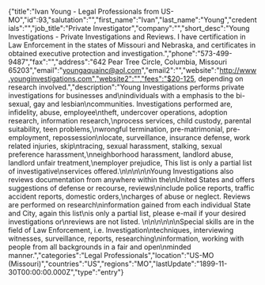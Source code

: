 {"title":"Ivan Young - Legal Professionals from US-MO","id":93,"salutation":"","first_name":"Ivan","last_name":"Young","credentials":"","job_title":"Private Investigator","company":"","short_desc":"Young Investigations - Private Investigations and Reviews. I have certification in Law Enforcement in the states of Missouri and Nebraska, and certificates in obtained executive protection and investigation.","phone":"573-499-9487","fax":"","address":"642 Pear Tree Circle,  Columbia, Missouri 65203","email":"youngaquainc@aol.com","email2":"","website":"http://www.younginvestigations.com","website2":"","fees":"$20-125, depending on research involved.","description":"Young Investigations performs private investigations for businesses and\nindividuals with a emphasis to the bi-sexual, gay and lesbian\ncommunities.  Investigations performed are, infidelity, abuse, employee\ntheft, undercover operations, adoption research, information research,\nprocess services, child custody, parental suitability, teen problems,\nwrongful termination, pre-matrimonial, pre-employment, repossession\nlocate, surveillance, insurance defense, work related injuries, skip\ntracing, sexual harassment,  stalking, sexual preference harassment,\nneighborhood harassment, landlord abuse, landlord unfair treatment,\nemployer prejudice, This list is only a partial list of  investigative\nservices offered.\n\n\n\n\nYoung Investigations also reviews documentation from anywhere within the\nUnited States and offers suggestions of defense or recourse, reviews\ninclude police reports, traffic accident reports, domestic orders,\ncharges of abuse or neglect. Reviews are performed on research\ninformation gained from each individual State and City, again this list\nis only a partial list, please e-mail if your desired investigations or\nreviews are not listed. \n\n\n\n\n\nSpecial skills are in the field of Law Enforcement, i.e. Investigation\ntechniques, interviewing witnesses, surveillance, reports, researching\ninformation, working with people from all backgrounds in a fair and open\nminded manner.","categories":"Legal Professionals","location":"US-MO (Missouri)","countries":"US","regions":"MO","lastUpdate":"1899-11-30T00:00:00.000Z","type":"entry"}
